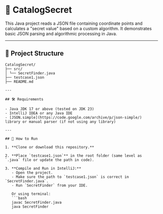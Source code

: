# 📘 CatalogSecret

This Java project reads a JSON file containing coordinate points and calculates a "secret value" based on a custom algorithm. It demonstrates basic JSON parsing and algorithmic processing in Java.

---

## 📌 Project Structure


```base
CatalogSecret/
├── src/
│ └── SecretFinder.java
├── testcase1.json
├── README.md

---

## 🛠 Requirements

- Java JDK 17 or above (tested on JDK 23)
- IntelliJ IDEA or any Java IDE
- [JSON.simple](https://code.google.com/archive/p/json-simple/) library or manual parser (if not using any library)

---

## 🚀 How to Run

1. **Clone or download this repository.**

2. **Place `testcase1.json`** in the root folder (same level as `.java` file or update the path in code).

3. **Compile and Run in IntelliJ:**
   - Open the project.
   - Make sure the path to `testcase1.json` is correct in `SecretFinder.java`.
   - Run `SecretFinder` from your IDE.

   Or using terminal:
   ```bash
   javac SecretFinder.java
   java SecretFinder
